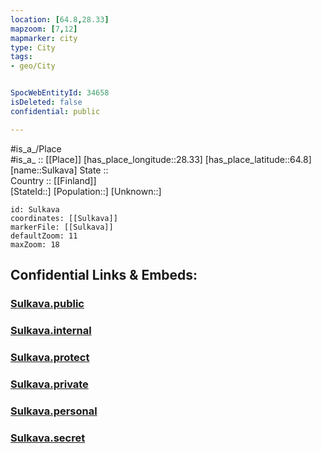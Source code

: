 ```yaml
---
location: [64.8,28.33] 
mapzoom: [7,12] 
mapmarker: city 
type: City
tags:
- geo/City


SpocWebEntityId: 34658
isDeleted: false
confidential: public

---
```

#is_a_/Place  
#is_a_ :: [[Place]] 
[has_place_longitude::28.33] 
[has_place_latitude::64.8] 
[name::Sulkava] 
State ::  
Country :: [[Finland]]  
[StateId::] 
[Population::] 
[Unknown::] 


```leaflet
id: Sulkava
coordinates: [[Sulkava]] 
markerFile: [[Sulkava]] 
defaultZoom: 11 
maxZoom: 18
```


## Confidential Links & Embeds: 

### [Sulkava.public](/_public/\Earth\Continent\Europe\Europe~North\Finland\Provinces~Finland\Oulu\counties~Oulu\Kainuu\CitySulkava.public.md) 

### [Sulkava.internal](/_internal/\Earth\Continent\Europe\Europe~North\Finland\Provinces~Finland\Oulu\counties~Oulu\Kainuu\CitySulkava.internal.md) 

### [Sulkava.protect](/_protect/\Earth\Continent\Europe\Europe~North\Finland\Provinces~Finland\Oulu\counties~Oulu\Kainuu\CitySulkava.protect.md) 

### [Sulkava.private](/_private/\Earth\Continent\Europe\Europe~North\Finland\Provinces~Finland\Oulu\counties~Oulu\Kainuu\CitySulkava.private.md) 

### [Sulkava.personal](/_personal/\Earth\Continent\Europe\Europe~North\Finland\Provinces~Finland\Oulu\counties~Oulu\Kainuu\CitySulkava.personal.md) 

### [Sulkava.secret](/_secret/\Earth\Continent\Europe\Europe~North\Finland\Provinces~Finland\Oulu\counties~Oulu\Kainuu\CitySulkava.secret.md)

